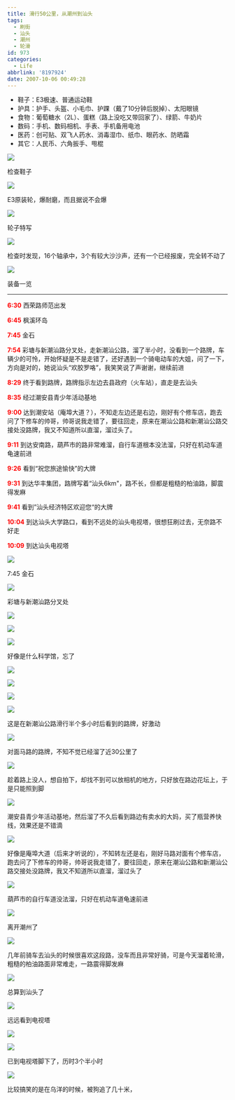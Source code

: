 ```yaml
---
title: 滑行50公里，从潮州到汕头
tags:
  - 刷街
  - 汕头
  - 潮州
  - 轮滑
id: 973
categories:
  - Life
abbrlink: '8197924'
date: 2007-10-06 00:49:28
---
```


* 鞋子：E3极速、普通运动鞋
* 护具：护手、头盔、小毛巾、护踝（戴了10分钟后脱掉）、太阳眼镜
* 食物：葡萄糖水（2L）、蛋糕（路上没吃又带回家了）、绿箭、牛奶片
* 数码：手机、数码相机、手表、手机备用电池
* 医药：创可贴、双飞人药水、消毒湿巾、纸巾、眼药水、防晒霜
* 其它：人民币、六角扳手、甩棍

![](/images/2007/10/06_200710060050481704_12760.jpg)

检查鞋子
<!--more-->
![](/images/2007/10/200710060051484105.jpg)

E3原装轮，爆耐磨，而且据说不会爆

![](/images/2007/10/200710060052293145.jpg)

轮子特写

![](/images/2007/10/200710060052427455.jpg)

检查时发现，16个轴承中，3个有较大沙沙声，还有一个已经报废，完全转不动了

![](/images/2007/10/200710060053365032.jpg)

装备一览

---

**<font color="#ff0000">6:30</font>** 西荣路师范出发

<font color="#ff0000">**6:45**</font> 枫溪环岛

<font color="#ff0000">**7:45**</font> 金石

<font color="#ff0000">**7:54**</font> 彩塘与新潮汕路分叉处，走新潮汕公路，溜了半小时，没看到一个路牌，车辆少的可怜，开始怀疑是不是走错了，还好遇到一个骑电动车的大姐，问了一下，方向是对的，她说汕头&ldquo;欢胶罗咯&rdquo;，我笑笑说了声谢谢，继续前进

<font color="#ff0000">**8:29**</font> 终于看到路牌，路牌指示左边去县政府（火车站），直走是去汕头

<font color="#ff0000">**8:35**</font> 经过潮安县青少年活动基地

<font color="#ff0000">**9:00**</font> 达到潮安站（庵埠大道？），不知走左边还是右边，刚好有个修车店，跑去问了下修车的帅哥，帅哥说我走错了，要往回走，原来在潮汕公路和新潮汕公路交接处没路牌，我又不知道所以直溜，溜过头了。

<font color="#ff0000">**9:11**</font> 到达安南路，葫芦市的路非常难溜，自行车道根本没法溜，只好在机动车道龟速前进

<font color="#ff0000">**9:26**</font> 看到&ldquo;祝您旅途愉快&rdquo;的大牌

<font color="#ff0000">**9:31**</font> 到达华丰集团，路牌写着&ldquo;汕头6km&quot;，路不长，但都是粗糙的柏油路，脚震得发麻

<font color="#ff0000">**9:41**</font> 看到&rdquo;汕头经济特区欢迎您&ldquo;的大牌

<font color="#ff0000">**10:04**</font> 到达汕头大学路口，看到不远处的汕头电视塔，很想狂刷过去，无奈路不好走

<font color="#ff0000">**10:09**</font> 到达汕头电视塔

![](/images/2007/10/06_200710060057253766_12761.jpg)

7:45 金石

![](/images/2007/10/200710060059035101.jpg)

彩塘与新潮汕路分叉处

![](/images/2007/10/200710060059455813.jpg)

![](/images/2007/10/200710060100055011.jpg)

![](/images/2007/10/200710060100322382.jpg)

好像是什么科学馆，忘了

![](/images/2007/10/200710060101347425.jpg)

![](/images/2007/10/200710060101450532.jpg)

![](/images/2007/10/200710060101552284.jpg)

![](/images/2007/10/200710060102204064.jpg)

这是在新潮汕公路滑行半个多小时后看到的路牌，好激动

![](/images/2007/10/200710060102332374.jpg)

对面马路的路牌，不知不觉已经溜了近30公里了

![](/images/2007/10/200710060103454844.jpg)

趁着路上没人，想自拍下，却找不到可以放相机的地方，只好放在路边花坛上，于是只能照到脚

![](/images/2007/10/200710060104477285.jpg)

潮安县青少年活动基地，然后溜了不久后看到路边有卖水的大妈，买了瓶营养快线，效果还是不错滴

![](/images/2007/10/200710060106478287.jpg)

好像是庵埠大道（后来才听说的），不知转左还是右，刚好马路对面有个修车店，跑去问了下修车的帅哥，帅哥说我走错了，要往回走，原来在潮汕公路和新潮汕公路交接处没路牌，我又不知道所以直溜，溜过头了

![](/images/2007/10/200710060108486155.jpg)

葫芦市的自行车道没法溜，只好在机动车道龟速前进

![](/images/2007/10/200710060109361022.jpg)

离开潮州了

![](/images/2007/10/200710060110036086.jpg)

几年前骑车去汕头的时候很喜欢这段路，没车而且非常好骑，可是今天溜着轮滑，粗糙的柏油路面非常难走，一路震得脚发麻

![](/images/2007/10/200710060111390622.jpg)

总算到汕头了

![](/images/2007/10/200710060112131523.jpg)

远远看到电视塔

![](/images/2007/10/200710060112375242.jpg)

![](/images/2007/10/200710060113328453.jpg)

已到电视塔脚下了，历时3个半小时

![](/images/2007/10/200710060113588436.jpg)

比较搞笑的是在乌洋的时候，被狗追了几十米，